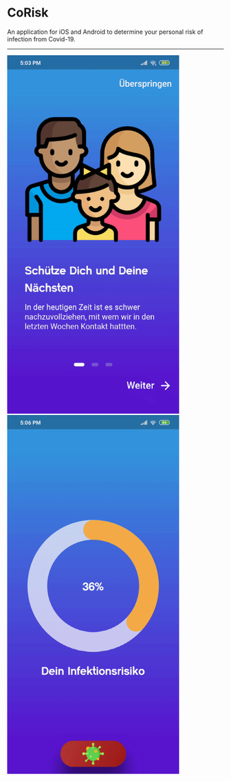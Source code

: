 # CoRisk

An application for iOS and Android to determine your personal risk of infection from Covid-19.
___________________________

<img src="https://github.com/timxschroeder/corisk/blob/master/screenshots/onboarding.gif" width="400"/> <img src="https://github.com/timxschroeder/corisk/blob/master/screenshots/features.gif" width="400"/>
